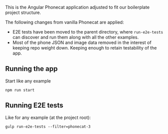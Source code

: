 This is the Angular Phonecat application adjusted to fit our boilerplate project
structure.

The following changes from vanilla Phonecat are applied:

* E2E tests have been moved to the parent directory, where `run-e2e-tests` can
  discover and run them along with all the other examples.
* Most of the phone JSON and image data removed in the interest of keeping
  repo weight down. Keeping enough to retain testability of the app.

## Running the app

Start like any example

    npm run start

## Running E2E tests

Like for any example (at the project root):

    gulp run-e2e-tests --filter=phonecat-3
